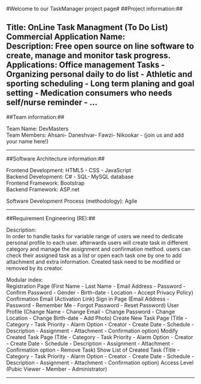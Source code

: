 #Welcome to our TaskManager project page#
##Project information:##

Title: OnLine Task Managment (To Do List)<br>
Commercial Application Name: <Coming soon><br>
Description: Free open source on line software to create, manage and monitor task progress.<br>
<span class="auto-style1">Applications: Office management Tasks - Organizing 
personal daily to do list - Athletic and sporting scheduling - Long term planing 
and goal setting - Medication consumers who needs self/nurse reminder - ...</span><br>
-------------------------------------------------------
##Team information:##

Team Name: DevMasters<br>
Team Members: Ahsani- Daneshvar- Fawzi- Nikookar - (join us and add your name here!)<br>

-------------------------------------------------------
##Software Architecture information:##

Frontend Development: HTML5 - CSS - JavaScript<br>
Backend Development: C# - SQL- MySQL database<br>
Frontend Framework: Bootstrap<br>
Backend Framework: ASP.net<br>

Software Development Process (methodology): Agile<br>

-------------------------------------------------------
##Requirement Engineering (RE):##

Description:<br>
In order to handle tasks for variable range of users we need to dedicate personal profile to each user.
afterwards users will create task in different category and manage the assignment and confirmation method.
users can check their assigned task as a list or open each task one by one to add attachment and extra information.
Created task need to be modified or removed by its creator.

Modular index:<br>
Registration Page (First Name - Last Name - Email Address - Password - Confirm Password - Gender - Birth-date - Location - Accept Privacy Policy)
Confirmation Email (Activation Link)
Sign in Page (Email Address - Password - Remember Me - Forgot Password - Reset Password)
User Profile (Change Name - Change Email - Change Password - Change Location - Change Birth-date - Add Photo)
Create New Task Page (Title - Category - Task Priority - Alarm Option - Creator - Create Date - Schedule - Description - Assignment - Attachment - Confirmation option)
Modify Created Task Page (Title - Category - Task Priority - Alarm Option - Creator - Create Date - Schedule - Description - Assignment - Attachment - Confirmation option - Remove Task)
Show List of Created Task (Title - Category - Task Priority - Alarm Option - Creator - Create Date - Schedule - Description - Assignment - Attachment - Confirmation option)
Access Level (Pubic Viewer - Member - Administrator)

-------------------------------------------------------

